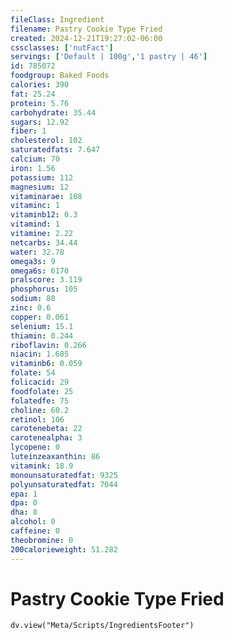 ```yaml
---
fileClass: Ingredient
filename: Pastry Cookie Type Fried
created: 2024-12-21T19:27:02-06:00
cssclasses: ['nutFact']
servings: ['Default | 100g','1 pastry | 46']
id: 785072
foodgroup: Baked Foods
calories: 390
fat: 25.24
protein: 5.76
carbohydrate: 35.44
sugars: 12.92
fiber: 1
cholesterol: 102
saturatedfats: 7.647
calcium: 70
iron: 1.56
potassium: 112
magnesium: 12
vitaminarae: 108
vitaminc: 1
vitaminb12: 0.3
vitamind: 1
vitamine: 2.22
netcarbs: 34.44
water: 32.78
omega3s: 9
omega6s: 6170
pralscore: 3.119
phosphorus: 105
sodium: 80
zinc: 0.6
copper: 0.061
selenium: 15.1
thiamin: 0.244
riboflavin: 0.266
niacin: 1.685
vitaminb6: 0.059
folate: 54
folicacid: 29
foodfolate: 25
folatedfe: 75
choline: 60.2
retinol: 106
carotenebeta: 22
carotenealpha: 3
lycopene: 0
luteinzeaxanthin: 86
vitamink: 18.9
monounsaturatedfat: 9325
polyunsaturatedfat: 7044
epa: 1
dpa: 0
dha: 8
alcohol: 0
caffeine: 0
theobromine: 0
200calorieweight: 51.282
---
```


# Pastry Cookie Type Fried

```dataviewjs
dv.view("Meta/Scripts/IngredientsFooter")
```